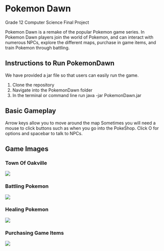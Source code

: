 # Pokemon Dawn

Grade 12 Computer Science Final Project

Pokemon Dawn is a remake of the popular Pokemon game series. In Pokemon Dawn players join the world of Pokemon, and can interact
with numerous NPCs, explore the different maps, purchase in game items, and train Pokemon through battling.

<h2>Instructions to Run PokemonDawn</h2>
<p>We have provided a jar file so that users can easily run the game.</p>
<ol>
<li>Clone the repository</li>
<li>Navigate into the PokemonDawn folder</li>
<li>In the terminal or command line run java -jar PokemonDawn.jar</li>
</ol>

<h2>Basic Gameplay</h2>
Arrow keys allow you to move around the map
Sometimes you will need a mouse to click buttons such as when you go into the PokeShop. Click O for options and spacebar to talk to NPCs.

<h2><b>Game Images</b></h2>

<h3>Town Of Oakville</h3>
<img src="https://i.imgur.com/YPs7e1C.png?1"/>

<h3>Battling Pokemon</h3>
<img src="https://i.imgur.com/lrRnJzU.png?1"/>

<h3>Healing Pokemon</h3>
<img src="https://i.imgur.com/BMNaspV.png?1"/>

<h3>Purchasing Game Items</h3>
<img src="https://i.imgur.com/RQSKEyN.png?1"/>
